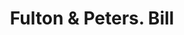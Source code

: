 ---
doi: 10.7916/D8349XHN
date_other: '1880'
date_other_textual: 1880-1889
form: printed ephemera
genre:
- Invoices
name:
- Fulton & Peters
object_in_context_url: https://biggert.cul.columbia.edu/items/view/ave_biggert_01340
subject_hierarchical_geographic:
- Wilmington, Ohio, United States
subject_name:
- Fulton & Peters
title: Fulton & Peters. Bill
sort_title: Fulton & Peters. Bill
call_number: ave_biggert_01340
coordinates:
- 39.44583333333333,-83.82916666666667
pid: ave_biggert_01340
identifiers: ave_biggert_01340
permalink: /biggert/ave_biggert_01340/
layout: iiif-image-page
---